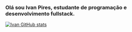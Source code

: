 ### Olá sou Ivan Pires, estudante de programação e desenvolvimento fullstack.
[![Ivan GitHub stats](https://github-readme-stats.vercel.app/api?username=ivanpires2000)](https://github.com/ivanpires2000/github-readme-stats)
